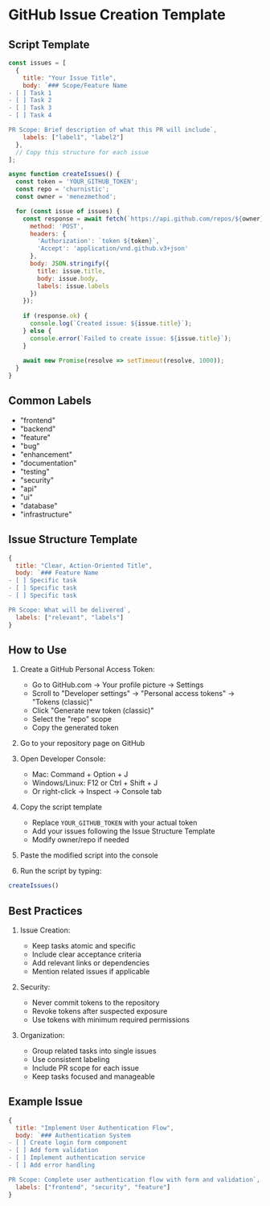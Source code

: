 # GitHub Issue Creation Template

## Script Template

```javascript
const issues = [
  {
    title: "Your Issue Title",
    body: `### Scope/Feature Name
- [ ] Task 1
- [ ] Task 2
- [ ] Task 3
- [ ] Task 4

PR Scope: Brief description of what this PR will include`,
    labels: ["label1", "label2"]
  },
  // Copy this structure for each issue
];

async function createIssues() {
  const token = 'YOUR_GITHUB_TOKEN';
  const repo = 'churnistic';
  const owner = 'menezmethod';

  for (const issue of issues) {
    const response = await fetch(`https://api.github.com/repos/${owner}/${repo}/issues`, {
      method: 'POST',
      headers: {
        'Authorization': `token ${token}`,
        'Accept': 'application/vnd.github.v3+json'
      },
      body: JSON.stringify({
        title: issue.title,
        body: issue.body,
        labels: issue.labels
      })
    });
    
    if (response.ok) {
      console.log(`Created issue: ${issue.title}`);
    } else {
      console.error(`Failed to create issue: ${issue.title}`);
    }
    
    await new Promise(resolve => setTimeout(resolve, 1000));
  }
}
```

## Common Labels

- "frontend"
- "backend"
- "feature"
- "bug"
- "enhancement"
- "documentation"
- "testing"
- "security"
- "api"
- "ui"
- "database"
- "infrastructure"

## Issue Structure Template

```javascript
{
  title: "Clear, Action-Oriented Title",
  body: `### Feature Name
- [ ] Specific task
- [ ] Specific task
- [ ] Specific task

PR Scope: What will be delivered`,
  labels: ["relevant", "labels"]
}
```

## How to Use

1. Create a GitHub Personal Access Token:
   - Go to GitHub.com → Your profile picture → Settings
   - Scroll to "Developer settings" → "Personal access tokens" → "Tokens (classic)"
   - Click "Generate new token (classic)"
   - Select the "repo" scope
   - Copy the generated token

2. Go to your repository page on GitHub

3. Open Developer Console:
   - Mac: Command + Option + J
   - Windows/Linux: F12 or Ctrl + Shift + J
   - Or right-click → Inspect → Console tab

4. Copy the script template
   - Replace `YOUR_GITHUB_TOKEN` with your actual token
   - Add your issues following the Issue Structure Template
   - Modify owner/repo if needed

5. Paste the modified script into the console

6. Run the script by typing:
```javascript
createIssues()
```

## Best Practices

1. Issue Creation:
   - Keep tasks atomic and specific
   - Include clear acceptance criteria
   - Add relevant links or dependencies
   - Mention related issues if applicable

2. Security:
   - Never commit tokens to the repository
   - Revoke tokens after suspected exposure
   - Use tokens with minimum required permissions

3. Organization:
   - Group related tasks into single issues
   - Use consistent labeling
   - Include PR scope for each issue
   - Keep tasks focused and manageable

## Example Issue

```javascript
{
  title: "Implement User Authentication Flow",
  body: `### Authentication System
- [ ] Create login form component
- [ ] Add form validation
- [ ] Implement authentication service
- [ ] Add error handling

PR Scope: Complete user authentication flow with form and validation`,
  labels: ["frontend", "security", "feature"]
}
``` 